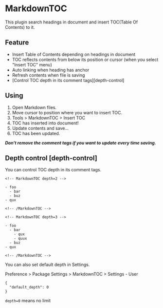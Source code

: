 # MarkdownTOC

This plugin search headings in document and insert TOC(Table Of Contents) to it.

## Feature

- Insert Table of Contents depending on headings in document
- TOC reflects contents from below its position or cursor (when you select "Insert TOC" menu)
- Auto linking when heading has anchor
- Refresh contents when file is saving
- [Control TOC depth in its comment tags][depth-control]

## Using

1. Open Markdown files.
2. Move cursor to position where you want to insert TOC.
3. Tools > MarkdownTOC > Insert TOC
4. TOC has inserted into document!
5. Update contents and save...
6. TOC has been updated.

***Don't remove the comment tags if you want to update every time saving.***


## Depth control [depth-control]

You can control TOC depth in its comment tags.

```
<!-- MarkdownTOC depth=2 -->

- foo
  - bar
  - buz
- qux

<!-- /MarkdownTOC -->
```
```
<!-- MarkdownTOC depth=3 -->

- foo
  - bar
    - qux
    - quux
  - buz
- qux

<!-- /MarkdownTOC -->
```

You can also set default depth in Settings.

Preference > Package Settings > MarkdownTOC > Settings - User

```
{
  "default_depth": 0
}
```

`depth=0` means no limit
